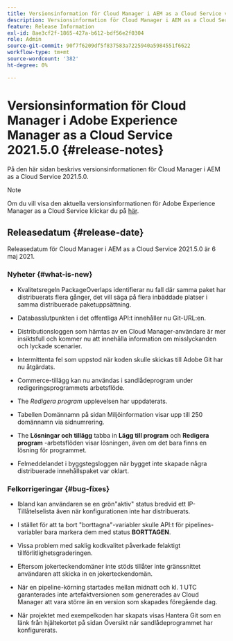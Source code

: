 ```yaml
---
title: Versionsinformation för Cloud Manager i AEM as a Cloud Service version 2021.5.0
description: Versionsinformation för Cloud Manager i AEM as a Cloud Service version 2021.5.0
feature: Release Information
exl-id: 8ae3cf2f-1865-427a-b612-bdf56e2f0304
role: Admin
source-git-commit: 90f7f6209df5f837583a7225940a5984551f6622
workflow-type: tm+mt
source-wordcount: '382'
ht-degree: 0%

---
```


# Versionsinformation för Cloud Manager i Adobe Experience Manager as a Cloud Service 2021.5.0 {#release-notes}

På den här sidan beskrivs versionsinformationen för Cloud Manager i AEM as a Cloud Service 2021.5.0.

>[!NOTE]
>Om du vill visa den aktuella versionsinformationen för Adobe Experience Manager as a Cloud Service klickar du på [här](https://experienceleague.adobe.com/docs/experience-manager-cloud-service/release-notes/release-notes/release-notes-current.html).

## Releasedatum {#release-date}

Releasedatum för Cloud Manager i AEM as a Cloud Service 2021.5.0 är 6 maj 2021.

### Nyheter {#what-is-new}

* Kvalitetsregeln PackageOverlaps identifierar nu fall där samma paket har distribuerats flera gånger, det vill säga på flera inbäddade platser i samma distribuerade paketuppsättning.

* Databasslutpunkten i det offentliga API:t innehåller nu Git-URL:en.

* Distributionsloggen som hämtas av en Cloud Manager-användare är mer insiktsfull och kommer nu att innehålla information om misslyckanden och lyckade scenarier.

* Intermittenta fel som uppstod när koden skulle skickas till Adobe Git har nu åtgärdats.

* Commerce-tillägg kan nu användas i sandlådeprogram under redigeringsprogrammets arbetsflöde.

* The *Redigera program* upplevelsen har uppdaterats.

* Tabellen Domännamn på sidan Miljöinformation visar upp till 250 domännamn via sidnumrering.

* The **Lösningar och tillägg** tabba in **Lägg till program** och **Redigera program** -arbetsflöden visar lösningen, även om det bara finns en lösning för programmet.

* Felmeddelandet i byggstegsloggen när bygget inte skapade några distribuerade innehållspaket var oklart.

### Felkorrigeringar {#bug-fixes}

* Ibland kan användaren se en grön&quot;aktiv&quot; status bredvid ett IP-Tillåtelselista även när konfigurationen inte har distribuerats.

* I stället för att ta bort &quot;borttagna&quot;-variabler skulle API:t för pipelines-variabler bara markera dem med status **BORTTAGEN**.

* Vissa problem med saklig kodkvalitet påverkade felaktigt tillförlitlighetsgraderingen.

* Eftersom jokerteckendomäner inte stöds tillåter inte gränssnittet användaren att skicka in en jokerteckendomän.

* När en pipeline-körning startades mellan midnatt och kl. 1 UTC garanterades inte artefaktversionen som genererades av Cloud Manager att vara större än en version som skapades föregående dag.

* När projektet med exempelkoden har skapats visas Hantera Git som en länk från hjältekortet på sidan Översikt när sandlådeprogrammet har konfigurerats.
